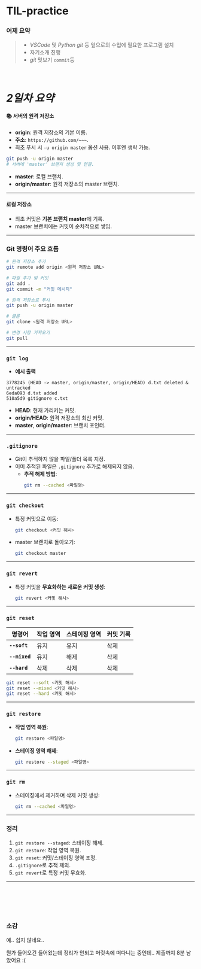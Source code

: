 # TIL-practice  


### 어제 요약

>- *VSCode* 및 *Python* *git* 등 앞으로의 수업에 필요한 프로그램 설치
>- 자기소개 진행
>- *git* 맛보기 ```commit```등 



<br>

# ***2일차 요약***



#### 📚 **서버의 원격 저장소**
- **origin**: 원격 저장소의 기본 이름.
- **주소**: `https://github.com/~~~`.
- 최초 푸시 시 ```-u origin master``` 옵션 사용. 이후엔 생략 가능.

```bash
git push -u origin master
# 서버에 'master' 브랜치 생성 및 연결.
```

- **master**: 로컬 브랜치.
- **origin/master**: 원격 저장소의 master 브랜치.

---

#### **로컬 저장소**
- 최초 커밋은 **기본 브랜치 master**에 기록.
- master 브랜치에는 커밋이 순차적으로 쌓임.

---

### **Git 명령어 주요 흐름**
```bash
# 원격 저장소 추가
git remote add origin <원격 저장소 URL>

# 파일 추가 및 커밋
git add .
git commit -m "커밋 메시지"

# 원격 저장소로 푸시
git push -u origin master

# 클론
git clone <원격 저장소 URL>

# 변경 사항 가져오기
git pull
```

---

### **`git log`**
- **예시 출력**
```plaintext
3778245 (HEAD -> master, origin/master, origin/HEAD) d.txt deleted & untracked
6eda093 d.txt added
510a5d9 gitignore c.txt
```

- **HEAD**: 현재 가리키는 커밋.
- **origin/HEAD**: 원격 저장소의 최신 커밋.
- **master**, **origin/master**: 브랜치 포인터.

---

### **`.gitignore`**
- Git이 추적하지 않을 파일/폴더 목록 지정.
- 이미 추적된 파일은 `.gitignore` 추가로 해제되지 않음.
  - **추적 해제 방법**:
    ```bash
    git rm --cached <파일명>
    ```

---

### **`git checkout`**
- 특정 커밋으로 이동:
  ```bash
  git checkout <커밋 해시>
  ```
- master 브랜치로 돌아오기:
  ```bash
  git checkout master
  ```

---

### **`git revert`**
- 특정 커밋을 **무효화하는 새로운 커밋 생성**:
  ```bash
  git revert <커밋 해시>
  ```

---

### **`git reset`**
| 명령어              | 작업 영역 | 스테이징 영역 | 커밋 기록 |
|---------------------|-----------|---------------|-----------|
| **`--soft`**       | 유지      | 유지          | 삭제      |
| **`--mixed`**      | 유지      | 해제          | 삭제      |
| **`--hard`**       | 삭제      | 삭제          | 삭제      |

```bash
git reset --soft <커밋 해시>
git reset --mixed <커밋 해시>
git reset --hard <커밋 해시>
```

---

### **`git restore`**
- **작업 영역 복원**:
  ```bash
  git restore <파일명>
  ```
- **스테이징 영역 해제**:
  ```bash
  git restore --staged <파일명>
  ```

---

### **`git rm`**
- 스테이징에서 제거하며 삭제 커밋 생성:
  ```bash
  git rm --cached <파일명>
  ```

---

### **정리**
1. `git restore --staged`: 스테이징 해제.
2. `git restore`: 작업 영역 복원.
3. `git reset`: 커밋/스테이징 영역 조정.
4. `.gitignore`로 추적 제외.
5. `git revert`로 특정 커밋 무효화.

---

<br><br><br><br>

### 소감
예.. 쉽지 않네요.. 

뭔가 들어오긴 들어왔는데 정리가 안되고 머릿속에 떠다니는 중인데.. 제출까지 8분 남았어요 :(
